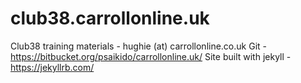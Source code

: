 # club38.carrollonline.uk

Club38 training materials - hughie (at) carrollonline.co.uk
Git - https://bitbucket.org/psaikido/carrollonline.uk/
Site built with jekyll - https://jekyllrb.com/
